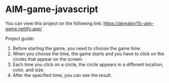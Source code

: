 # AIM-game-javascript

You can view this project on the following link: https://akmalov11c-aim-game.netlify.app/

Project guide:
  1. Before starting the game, you need to choose the game time.
  2. When you choose the time, the game starts and you have to click on the circles that appear on the screen.
  3. Each time you click on a circle, the circle appears in a different location, color, and size.
  4. After the specified time, you can see the result. 

